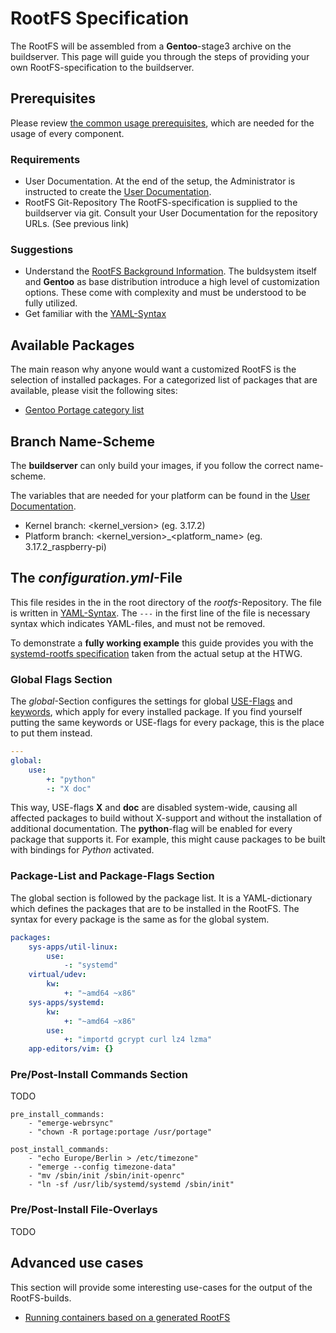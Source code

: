 # RootFS Specification
The RootFS will be assembled from a **Gentoo**-stage3 archive on the
buildserver. This page will guide you through the steps of providing your own
RootFS-specification to the buildserver.

## Prerequisites
Please review [the common usage prerequisites](usage.md#Prerequisites), which
are needed for the usage of every component.

### Requirements
* User Documentation.  At the end of the setup, the Administrator is instructed
  to create the [User Documentation](../setup/user-documentation.md).
* RootFS Git-Repository
  The RootFS-specification is supplied to the buildserver via git. Consult your
  User Documentation for the repository URLs. (See previous link)

### Suggestions
* Understand the [RootFS Background Information](../background/rootfs.md). The
  buldsystem itself and **Gentoo** as base distribution introduce a high level
  of customization options. These come with complexity and must be
  understood to be fully utilized.
* Get familiar with the [YAML-Syntax](http://yaml.org/)

## Available Packages
The main reason why anyone would want a customized RootFS is the selection of
installed packages. For a categorized list of packages that are available, 
please visit the following sites:

* [Gentoo Portage category list](http://packages.gentoo.org/categories/)

## Branch Name-Scheme
The **buildserver** can only build your images, if you follow the correct name-scheme.

The variables that are needed for your platform can be found in the [User
Documentation](../setup/user-documentation.md).


* Kernel branch: <kernel\_version\> (eg. 3.17.2)
* Platform branch: <kernel\_version\>\_<platform\_name\> (eg. 3.17.2_raspberry-pi)



## The ***configuration.yml***-File
This file resides in the in the root directory of the 
*rootfs*-Repository. The file is written in [YAML-Syntax](http://yaml.org/). The
`---` in the first line of the file is necessary syntax which indicates
YAML-files, and must not be removed.

To demonstrate a **fully working example** this guide provides you with the
[systemd-rootfs specification](usage/rootfs/examples/systemd/configuration.yml)
taken from the actual setup at the HTWG.

### Global Flags Section
The *global*-Section configures the settings for global
[USE-Flags](../background/common/terminology.md#USE-flags) and 
[keywords](../background/common/terminology.md#keywords), which apply for every
installed package. If you find yourself putting the same keywords or USE-flags
for every package, this is the place to put them instead. 

```yaml
---
global:
    use:
        +: "python"
        -: "X doc"
```
This way, USE-flags **X** and **doc** are disabled system-wide, causing all affected
packages to build without X-support and without the installation of additional
documentation. The **python**-flag will be enabled for every package that supports
it. For example, this might cause packages to be built with bindings for
*Python* activated.


### Package-List and Package-Flags Section
The global section is followed by the package list. It is a YAML-dictionary
which defines the packages that are to be installed in the RootFS. The syntax
for every package is the same as for the global system.
```yaml
packages:
    sys-apps/util-linux:
        use:
            -: "systemd"
    virtual/udev:
        kw:
            +: "~amd64 ~x86"
    sys-apps/systemd:
        kw:
            +: "~amd64 ~x86"
        use: 
            +: "importd gcrypt curl lz4 lzma"
    app-editors/vim: {}
```

### Pre/Post-Install Commands Section
TODO
```
pre_install_commands:
    - "emerge-webrsync"
    - "chown -R portage:portage /usr/portage"

post_install_commands:
    - "echo Europe/Berlin > /etc/timezone"
    - "emerge --config timezone-data"
    - "mv /sbin/init /sbin/init-openrc"
    - "ln -sf /usr/lib/systemd/systemd /sbin/init"
```

### Pre/Post-Install File-Overlays
TODO

## Advanced use cases
This section will provide some interesting use-cases for the output of the
RootFS-builds.

* [Running containers based on a generated RootFS](rootfs/advanced/run-containers.md)
